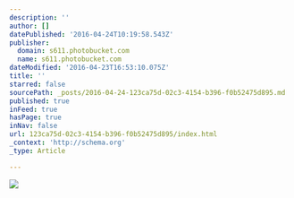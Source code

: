 ```yaml
---
description: ''
author: []
datePublished: '2016-04-24T10:19:58.543Z'
publisher:
  domain: s611.photobucket.com
  name: s611.photobucket.com
dateModified: '2016-04-23T16:53:10.075Z'
title: ''
starred: false
sourcePath: _posts/2016-04-24-123ca75d-02c3-4154-b396-f0b52475d895.md
published: true
inFeed: true
hasPage: true
inNav: false
url: 123ca75d-02c3-4154-b396-f0b52475d895/index.html
_context: 'http://schema.org'
_type: Article

---
```

![](http://i611.photobucket.com/albums/tt191/Leda_Grace_Rasmussen/2016-04-21%2020.30.46_zpso7jzjunw.jpg?1461429577970&1461429588771&1461429602723&1461429624430)